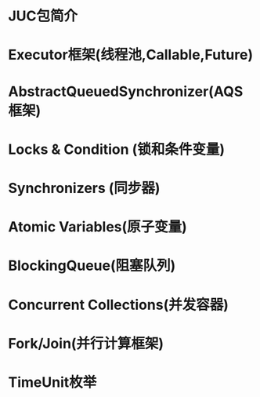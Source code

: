 # JUC包简介


# Executor框架(线程池,Callable,Future)

# AbstractQueuedSynchronizer(AQS框架)

# Locks & Condition (锁和条件变量)

# Synchronizers (同步器)

# Atomic Variables(原子变量)

# BlockingQueue(阻塞队列)

# Concurrent Collections(并发容器)

# Fork/Join(并行计算框架)

# TimeUnit枚举
